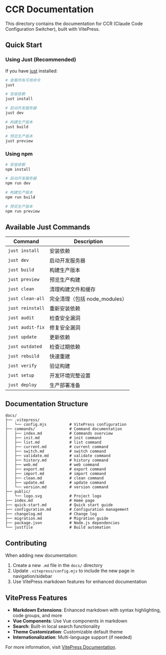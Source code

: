 # CCR Documentation

This directory contains the documentation for CCR (Claude Code Configuration Switcher), built with VitePress.

## Quick Start

### Using Just (Recommended)

If you have [just](https://github.com/casey/just) installed:

```bash
# 查看所有可用命令
just

# 安装依赖
just install

# 启动开发服务器
just dev

# 构建生产版本
just build

# 预览生产版本
just preview
```

### Using npm

```bash
# 安装依赖
npm install

# 启动开发服务器
npm run dev

# 构建生产版本
npm run build

# 预览生产版本
npm run preview
```

## Available Just Commands

| Command | Description |
|---------|-------------|
| `just install` | 安装依赖 |
| `just dev` | 启动开发服务器 |
| `just build` | 构建生产版本 |
| `just preview` | 预览生产构建 |
| `just clean` | 清理构建文件和缓存 |
| `just clean-all` | 完全清理（包括 node_modules） |
| `just reinstall` | 重新安装依赖 |
| `just audit` | 检查安全漏洞 |
| `just audit-fix` | 修复安全漏洞 |
| `just update` | 更新依赖 |
| `just outdated` | 检查过期依赖 |
| `just rebuild` | 快速重建 |
| `just verify` | 验证构建 |
| `just setup` | 开发环境完整设置 |
| `just deploy` | 生产部署准备 |

## Documentation Structure

```
docs/
├── .vitepress/
│   └── config.mjs          # VitePress configuration
├── commands/               # Command documentation
│   ├── index.md            # Commands overview
│   ├── init.md             # init command
│   ├── list.md             # list command
│   ├── current.md          # current command
│   ├── switch.md           # switch command
│   ├── validate.md         # validate command
│   ├── history.md          # history command
│   ├── web.md              # web command
│   ├── export.md           # export command
│   ├── import.md           # import command
│   ├── clean.md            # clean command
│   ├── update.md           # update command
│   └── version.md          # version command
├── public/
│   └── logo.svg            # Project logo
├── index.md                # Home page
├── quick-start.md          # Quick start guide
├── configuration.md        # Configuration management
├── changelog.md            # Change log
├── migration.md            # Migration guide
├── package.json            # Node.js dependencies
└── justfile                # Build automation
```

## Contributing

When adding new documentation:

1. Create a new `.md` file in the `docs/` directory
2. Update `.vitepress/config.mjs` to include the new page in navigation/sidebar
3. Use VitePress markdown features for enhanced documentation

## VitePress Features

- **Markdown Extensions**: Enhanced markdown with syntax highlighting, code groups, and more
- **Vue Components**: Use Vue components in markdown
- **Search**: Built-in local search functionality
- **Theme Customization**: Customizable default theme
- **Internationalization**: Multi-language support (if needed)

For more information, visit [VitePress Documentation](https://vitepress.dev/).
